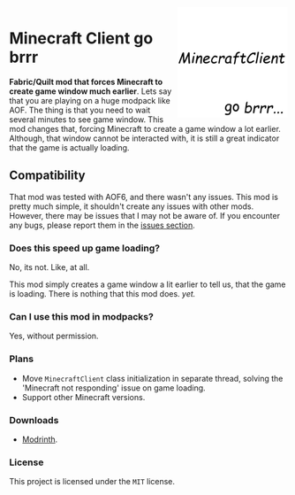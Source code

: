 <img src="https://raw.githubusercontent.com/Zensonaton/MinecraftClientGobrrr/main/src/main/resources/assets/minecraftclientgobrrr/icon.png" align="right" width=200>

# Minecraft Client go brrr

**Fabric/Quilt mod that forces Minecraft to create game window much earlier**.
Lets say that you are playing on a huge modpack like AOF. The thing is that you need to wait several minutes to see game window. This mod changes that, forcing Minecraft to create a game window a lot earlier. Although, that window cannot be interacted with, it is still a great indicator that the game is actually loading.

## Compatibility

That mod was tested with AOF6, and there wasn't any issues. This mod is pretty much simple, it shouldn't create any issues with other mods. However, there may be issues that I may not be aware of. If you encounter any bugs, please report them in the [issues section](https://github.com/Zensonaton/MinecraftClientGobrrr/issues).

### Does this speed up game loading?

No, its not. Like, at all.

This mod simply creates a game window a lit earlier to tell us, that the game is loading. There is nothing that this mod does. *yet.*

### Can I use this mod in modpacks?

Yes, without permission.

### Plans

- Move `MinecraftClient` class initialization in separate thread, solving the 'Minecraft not responding' issue on game loading.
- Support other Minecraft versions.

### Downloads

- [Modrinth](https://modrinth.com/mod/minecraftclientgobrrr).

### License

This project is licensed under the `MIT` license.
